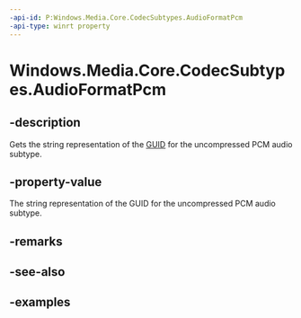 ```yaml
---
-api-id: P:Windows.Media.Core.CodecSubtypes.AudioFormatPcm
-api-type: winrt property
---
```


<!-- Property syntax.
public string AudioFormatPcm { get; }
-->

# Windows.Media.Core.CodecSubtypes.AudioFormatPcm

## -description
Gets the string representation of the [GUID](/windows/win32/api/guiddef/ns-guiddef-guid) for the uncompressed PCM audio subtype.

## -property-value
The string representation of the GUID for the uncompressed PCM audio subtype.

## -remarks

## -see-also

## -examples


